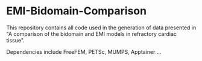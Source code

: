 # EMI-Bidomain-Comparison


This repository contains all code used in the generation of data presented in "A comparison of the bidomain and 
EMI models in refractory cardiac tissue". 

Dependencies include FreeFEM, PETSc, MUMPS, Apptainer ...
